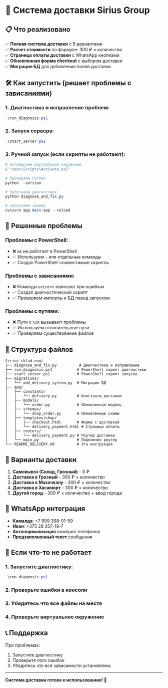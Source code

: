 # 🚀 Система доставки Sirius Group

## 📋 Что реализовано

✅ **Полная система доставки** с 5 вариантами  
✅ **Расчет стоимости** по формуле: 300 ₽ × количество  
✅ **Страница оплаты доставки** с WhatsApp кнопками  
✅ **Обновленная форма checkout** с выбором доставки  
✅ **Миграция БД** для добавления полей доставки  

## 🛠️ Как запустить (решает проблемы с зависаниями)

### **1. Диагностика и исправление проблем:**
```powershell
.\run_diagnosis.ps1
```

### **2. Запуск сервера:**
```powershell
.\start_server.ps1
```

### **3. Ручной запуск (если скрипты не работают):**
```powershell
# Активируем виртуальное окружение
& "venv\Scripts\Activate.ps1"

# Проверяем Python
python --version

# Запускаем диагностику
python diagnose_and_fix.py

# Запускаем сервер
uvicorn app.main:app --reload
```

## 🔧 Решенные проблемы

### **Проблемы с PowerShell:**
- ❌ `&&` не работает в PowerShell
- ✅ Используем `;` или отдельные команды
- ✅ Создал PowerShell-совместимые скрипты

### **Проблемы с зависаниями:**
- ❌ Команды `uvicorn` зависают при ошибках
- ✅ Создал диагностический скрипт
- ✅ Проверяем импорты и БД перед запуском

### **Проблемы с путями:**
- ❌ Пути с `%3A` вызывают проблемы
- ✅ Используем относительные пути
- ✅ Проверяем существование файлов

## 📁 Структура файлов

```
Sirius_sklad_new/
├── diagnose_and_fix.py          # Диагностика и исправление
├── run_diagnosis.ps1           # PowerShell скрипт диагностики
├── start_server.ps1            # PowerShell скрипт запуска
├── migrations/
│   └── add_delivery_system.py  # Миграция БД
├── app/
│   ├── constants/
│   │   └── delivery.py         # Константы доставки
│   ├── models/
│   │   └── order.py            # Обновленная модель
│   ├── schemas/
│   │   └── shop_order.py       # Обновленные схемы
│   ├── templates/shop/
│   │   ├── checkout.html       # Форма с доставкой
│   │   └── delivery_payment.html # Страница оплаты
│   ├── routers/
│   │   └── delivery_payment.py # Роутер доставки
│   └── main.py                 # Подключен роутер
└── README_DELIVERY.md          # Эта инструкция
```

## 🎯 Варианты доставки

1. **Самовывоз (Склад, Грозный)** - 0 ₽
2. **Доставка в Грозный** - 300 ₽ × количество
3. **Доставка в Махачкалу** - 300 ₽ × количество
4. **Доставка в Хасавюрт** - 300 ₽ × количество
5. **Другой город** - 300 ₽ × количество + ввод города

## 📱 WhatsApp интеграция

- **Камалда**: +7 999 398-01-59
- **Иван**: +375 29 357-19-7
- **Автонормализация** номеров телефонов
- **Предзаполненный текст** сообщения

## 🚨 Если что-то не работает

### **1. Запустите диагностику:**
```powershell
.\run_diagnosis.ps1
```

### **2. Проверьте ошибки в консоли**

### **3. Убедитесь что все файлы на месте**

### **4. Проверьте виртуальное окружение**

## 📞 Поддержка

При проблемах:
1. Запустите диагностику
2. Проверьте логи ошибок
3. Убедитесь что все зависимости установлены

---

**Система доставки готова к использованию! 🎉**
